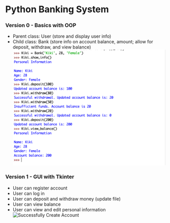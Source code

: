 # Python Banking System

### Version 0 - Basics with OOP
- Parent class: User (store and display user info)
- Child class: Bank (store info on account balance, amount; allow for deposit, withdraw, and view balance)
![v0](v0.png)

### Version 1 - GUI with Tkinter
- User can register account
- User can log in
- User can deposit and withdraw money (update file)
- User can view balance
- User can view and edit personal information
![Successfully Create Account](demo_v1/create_acc.jpeg)
